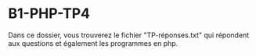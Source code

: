 # B1-PHP-TP4

Dans ce dossier, vous trouverez le fichier "TP-réponses.txt" qui répondent aux questions et également les programmes en php.
